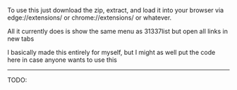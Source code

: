 To use this just download the zip, extract, and load it into your browser via edge://extensions/ or chrome://extensions/ or whatever.

All it currently does is show the same menu as 31337list but open all links in new tabs

I basically made this entirely for myself, but I might as well put the code here in case anyone wants to use this

------------------------------------------------------

TODO:
